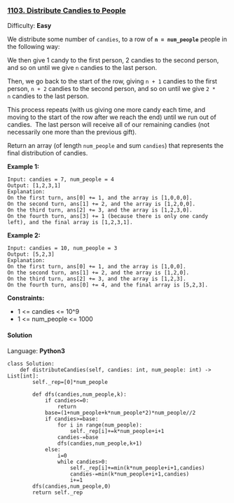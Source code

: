 ### [1103\. Distribute Candies to People](https://leetcode.com/problems/distribute-candies-to-people/)

Difficulty: **Easy**


We distribute some number of `candies`, to a row of **`n = num_people`** people in the following way:

We then give 1 candy to the first person, 2 candies to the second person, and so on until we give `n` candies to the last person.

Then, we go back to the start of the row, giving `n + 1` candies to the first person, `n + 2` candies to the second person, and so on until we give `2 * n` candies to the last person.

This process repeats (with us giving one more candy each time, and moving to the start of the row after we reach the end) until we run out of candies.  The last person will receive all of our remaining candies (not necessarily one more than the previous gift).

Return an array (of length `num_people` and sum `candies`) that represents the final distribution of candies.

**Example 1:**

```
Input: candies = 7, num_people = 4
Output: [1,2,3,1]
Explanation:
On the first turn, ans[0] += 1, and the array is [1,0,0,0].
On the second turn, ans[1] += 2, and the array is [1,2,0,0].
On the third turn, ans[2] += 3, and the array is [1,2,3,0].
On the fourth turn, ans[3] += 1 (because there is only one candy left), and the final array is [1,2,3,1].
```

**Example 2:**

```
Input: candies = 10, num_people = 3
Output: [5,2,3]
Explanation: 
On the first turn, ans[0] += 1, and the array is [1,0,0].
On the second turn, ans[1] += 2, and the array is [1,2,0].
On the third turn, ans[2] += 3, and the array is [1,2,3].
On the fourth turn, ans[0] += 4, and the final array is [5,2,3].
```

**Constraints:**

*   1 <= candies <= 10^9
*   1 <= num_people <= 1000


#### Solution

Language: **Python3**

```python3
class Solution:
    def distributeCandies(self, candies: int, num_people: int) -> List[int]:
        self._rep=[0]*num_people
        
        def dfs(candies,num_people,k):
            if candies<=0:
                return
            base=(1+num_people+k*num_people*2)*num_people//2
            if candies>=base:
                for i in range(num_people):
                    self._rep[i]+=k*num_people+i+1
                candies-=base
                dfs(candies,num_people,k+1)
            else:
                i=0
                while candies>0:
                    self._rep[i]+=min(k*num_people+i+1,candies)
                    candies-=min(k*num_people+i+1,candies)
                    i+=1
        dfs(candies,num_people,0)
        return self._rep
   
```
